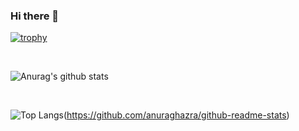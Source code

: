 ### Hi there 👋

<!--
**Donawalt/Donawalt** is a ✨ _special_ ✨ repository because its `README.md` (this file) appears on your GitHub profile.

Here are some ideas to get you started:

- 🔭 I’m currently working on ...
- 🌱 I’m currently learning ...
- 👯 I’m looking to collaborate on ...
- 🤔 I’m looking for help with ...
- 💬 Ask me about ...
- 📫 How to reach me: ...
- 😄 Pronouns: ...
- ⚡ Fun fact: ...
-->
[![trophy](https://github-profile-trophy.vercel.app/?username=Donawalt)](https://github.com/ryo-ma/github-profile-trophy)

<br>

![Anurag's github stats](https://github-readme-stats.vercel.app/api?username=Donawalt&show_icons=true&theme=default)

<br>

![Top Langs](https://github-readme-stats.vercel.app/api/top-langs/?username=Donawalt&layout=compact)(https://github.com/anuraghazra/github-readme-stats)

